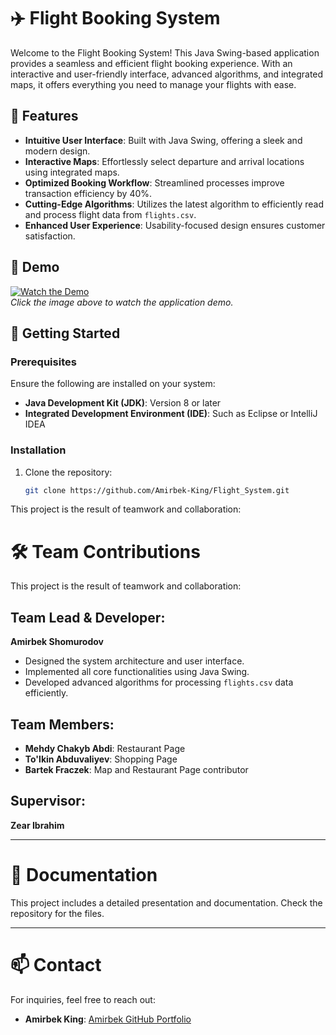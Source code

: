 # ✈️ Flight Booking System

Welcome to the Flight Booking System! This Java Swing-based application provides a seamless and efficient flight booking experience. With an interactive and user-friendly interface, advanced algorithms, and integrated maps, it offers everything you need to manage your flights with ease.

## 🌟 Features

- **Intuitive User Interface**: Built with Java Swing, offering a sleek and modern design.
- **Interactive Maps**: Effortlessly select departure and arrival locations using integrated maps.
- **Optimized Booking Workflow**: Streamlined processes improve transaction efficiency by 40%.
- **Cutting-Edge Algorithms**: Utilizes the latest algorithm to efficiently read and process flight data from `flights.csv`.
- **Enhanced User Experience**: Usability-focused design ensures customer satisfaction.

## 🎥 Demo

[![Watch the Demo](https://img.youtube.com/vi/UzrsrJYfmdY/0.jpg)](https://youtu.be/UzrsrJYfmdY)  
*Click the image above to watch the application demo.*

## 🚀 Getting Started

### Prerequisites

Ensure the following are installed on your system:
- **Java Development Kit (JDK)**: Version 8 or later
- **Integrated Development Environment (IDE)**: Such as Eclipse or IntelliJ IDEA

### Installation

1. Clone the repository:
   ```bash
   git clone https://github.com/Amirbek-King/Flight_System.git

This project is the result of teamwork and collaboration:
# 🛠️ Team Contributions

This project is the result of teamwork and collaboration:

## Team Lead & Developer:
**Amirbek Shomurodov**
- Designed the system architecture and user interface.
- Implemented all core functionalities using Java Swing.
- Developed advanced algorithms for processing `flights.csv` data efficiently.

## Team Members:
- **Mehdy Chakyb Abdi**: Restaurant Page
- **To'lkin Abduvaliyev**: Shopping Page
- **Bartek Fraczek**: Map and Restaurant Page contributor

## Supervisor:
**Zear Ibrahim**

---

# 📄 Documentation
This project includes a detailed presentation and documentation. Check the repository for the files.

---

# 📫 Contact
For inquiries, feel free to reach out:

- **Amirbek King**: [Amirbek GitHub Portfolio](https://amirbeek.github.io/)


